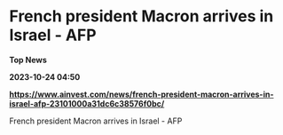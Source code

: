 # French president Macron arrives in Israel - AFP
**Top News**

**2023-10-24 04:50**

**https://www.ainvest.com/news/french-president-macron-arrives-in-israel-afp-23101000a31dc6c38576f0bc/**

French president Macron arrives in Israel - AFP